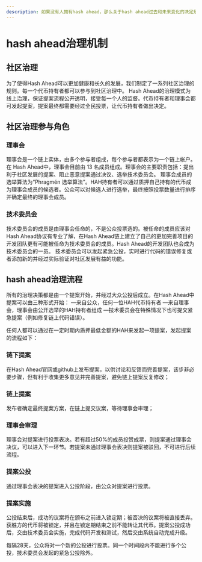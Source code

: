 ```yaml
---
description: 如果没有人拥有hash ahead，那么关于hash ahead过去和未来变化的决定是如何做出的？ hash ahead治理是指允许作出此类决定的过程。
---
```


# hash  ahead治理机制

## 社区治理

为了使得Hash Ahead可以更加健康和长久的发展，我们制定了一系列社区治理的规则。每一个代币持有者都可以参与到社区治理中。 Hash Ahead的治理模式为线上治理，保证提案流程公开透明，接受每一个人的监督。代币持有者和理事会都可发起提案，提案最终都需要经过全民投票，让代币持有者做出决定。

## 社区治理参与角色

### 理事会

理事会是一个链上实体，由多个参与者组成，每个参与者都表示为一个链上帐户。在 Hash Ahead中，理事会目前由 13 名成员组成。理事会的主要职责包括：提出利于社区发展的提案、阻止恶意提案通过决议、选举技术委员会。 理事会成员的选举算法为“Phragmén 选举算法”。HAH持有者可以通过质押自己持有的代币成为理事会成员的候选者。公众可以对候选人进行选举，最终按照投票数量进行排序并确定最终的理事会成员。

### 技术委员会

技术委员会的成员是由理事会任命的，不是公众投票选的。被任命的成员应该对Hash Ahead协议有专业了解，在Hash Ahead链上建立了自己的更加完善项目的开发团队更有可能被任命为技术委员会的成员。Hash Ahead的开发团队也会成为技术委员会的一员。 技术委员会可以发起紧急公投，实时进行代码的错误修复或者添加新的并经过实际验证对社区发展有益的功能。

## hash ahead治理流程

所有的治理决策都是由一个提案开始，并经过大众公投后成立。在Hash Ahead中提案可以由三种形式开始： —来自公众，任何一位HAH代币持有者 —来自理事会，理事会由公开选举的HAH持有者组成 —技术委员会在特殊情况下也可提交紧急提案（例如修复链上代码错误）。

任何人都可以通过在一定时期内质押最低金额的HAH来发起一项提案，发起提案的流程如下：

### 链下提案

在Hash Ahead官网或github上发布提案，以供讨论和反馈而完善提案，该步非必要步骤，但有利于收集更多意见并完善提案，避免链上提案反复修改；

### 链上提案

发布者确定最终提案方案，在链上提交议案，等待理事会审理；

### 理事会审理

理事会对提案进行投票表决。若有超过50%的成员投赞成票，则提案通过理事会决议，可以进入下一环节。若提案未通过理事会表决则提案被驳回，不可进行后续流程。

### 提案公投

通过理事会表决的提案进入公投阶段，由公众对提案进行投票。

### 提案实施

公投结束后，成功的议案将在颁布之前进入锁定期；被否决的议案将被直接丢弃。获胜方的代币将被锁定，并且在锁定期结束之前不能转让其代币。提案公投成功后，交由技术委员会实施，完成代码开发和测试，然后交由系统自动完成升级。

每隔28天，公众将对一个新的公投进行投票。同一个时间段内不能进行多个公投，技术委员会发起的紧急公投除外。
